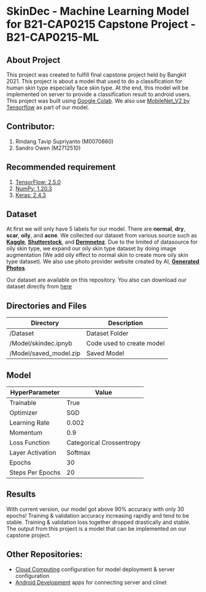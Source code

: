 # SkinDec - Machine Learning Model for B21-CAP0215 Capstone Project - B21-CAP0215-ML

## About Project
This project was created to fulfill final capstone project held by Bangkit 2021.
This project is about a model that used to do a classification for human skin type especially face skin type. At the end, this model will be implemented on server to provide a classification result to android users.
This project was built using [Google Colab](colab.research.google.com). We also use [MobileNet_V2 by Tensorflow](https://tfhub.dev/google/tf2-preview/mobilenet_v2/classification/4) as part of our model.

## Contributor:
1. Rindang Tavip Supriyanto (M0070660)
2. Sandro Owen (M2712510)

## Recommended requirement
1. [TensorFlow: 2.5.0](https://www.tensorflow.org/api_docs)
2. [NumPy: 1.20.3](https://numpy.org/doc/)
3. [Keras: 2.4.3](https://keras.io/)

## Dataset
At first we will only have 5 labels for our model. There are **normal**, **dry**, **scar**, **oily**, and **acne**. 
We collected our dataset from various source such as [**Kaggle**](https://www.kaggle.com/shubhamgoel27/dermnet), [**Shutterstock**](https://www.shutterstock.com/search/scar+face), and [**Dermnetnz**](https://dermnetnz.org/topics/acne-face-images/). Due to the limited of datasource for oily skin type, we expand our oily skin type dataset by doing image augmentation (We add oily effect to normal skin to create more oily skin type dataset). We also use photo provider website created by AI, [**Generated Photos**](https://generated.photos/).

Our dataset are available on this repository. You also can download our dataset directly from [here](https://drive.google.com/uc?id=1BlQ0_uY3uRNxSxakjy2WyQu-fvRU8TfN)

## Directories and Files
| **Directory**                                     | **Description**
|---                                                |---
| /Dataset                                          | Dataset Folder
| /Model/skindec.ipnyb                              | Code used to create model
| /Model/saved_model.zip                            | Saved Model

## Model
| **HyperParameter**                                | **Value**
|---                                                |---
| Trainable                                         | True
| Optimizer                                         | SGD
| Learning Rate                                     | 0.002
| Momentum                                          | 0.9
| Loss Function                                     | Categorical Crossentropy
| Layer Activation                                  | Softmax
| Epochs                                            | 30
| Steps Per Epochs                                  | 20

## Results
With current version, our model got above 90% accuracy with only 30 epochs! Training & validation accuracy increasing rapidly and tend to be stable. Training & validation loss together dropped drastically and stable. The output from this project is a model that can be implemented on our capstone project.

## Other Repositories:
- [Cloud Computing](https://github.com/prawiropanji/B21-CAP0215-CC) configuration for model deployment & server configuration
- [Android Development](https://github.com/wahyurama-creator/B21-CAP0215-MD) apps for connecting server and clinet